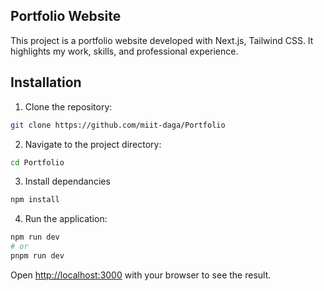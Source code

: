 ## Portfolio Website

This project is a portfolio website developed with Next.js, Tailwind CSS. It highlights my work, skills, and professional experience.

## Installation 

1. Clone the repository:

```bash
git clone https://github.com/miit-daga/Portfolio
```

2. Navigate to the project directory:

```bash
cd Portfolio
```

3. Install dependancies

```bash
npm install
```

4. Run the application:

```bash
npm run dev
# or
pnpm run dev
```

Open [http://localhost:3000](http://localhost:3000) with your browser to see the result.